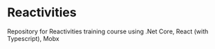 # Reactivities
Repository for Reactivities training course using .Net Core, React (with Typescript), Mobx 
